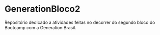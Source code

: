 # GenerationBloco2
Repositório dedicado a atividades feitas no decorrer do segundo bloco do Bootcamp com a Generation Brasil.
